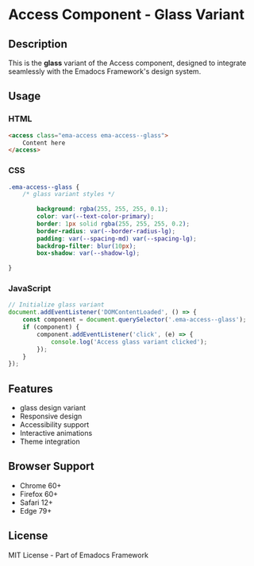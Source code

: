 # Access Component - Glass Variant

## Description
This is the **glass** variant of the Access component, designed to integrate seamlessly with the Emadocs Framework's design system.

## Usage

### HTML
```html
<access class="ema-access ema-access--glass">
    Content here
</access>
```

### CSS
```css
.ema-access--glass {
    /* glass variant styles */
    
        background: rgba(255, 255, 255, 0.1);
        color: var(--text-color-primary);
        border: 1px solid rgba(255, 255, 255, 0.2);
        border-radius: var(--border-radius-lg);
        padding: var(--spacing-md) var(--spacing-lg);
        backdrop-filter: blur(10px);
        box-shadow: var(--shadow-lg);
    
}
```

### JavaScript
```javascript
// Initialize glass variant
document.addEventListener('DOMContentLoaded', () => {
    const component = document.querySelector('.ema-access--glass');
    if (component) {
        component.addEventListener('click', (e) => {
            console.log('Access glass variant clicked');
        });
    }
});
```

## Features
- glass design variant
- Responsive design
- Accessibility support
- Interactive animations
- Theme integration

## Browser Support
- Chrome 60+
- Firefox 60+
- Safari 12+
- Edge 79+

## License
MIT License - Part of Emadocs Framework
